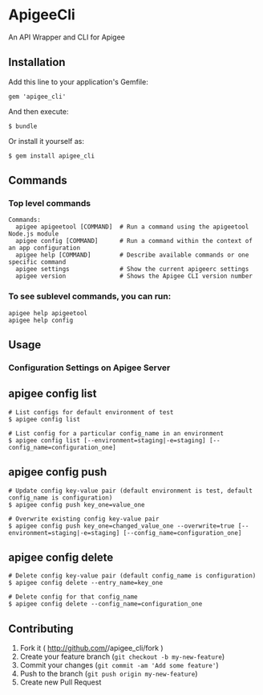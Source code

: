 # ApigeeCli

An API Wrapper and CLI for Apigee

## Installation

Add this line to your application's Gemfile:

    gem 'apigee_cli'

And then execute:

    $ bundle

Or install it yourself as:

    $ gem install apigee_cli

## Commands

### Top level commands

    Commands:
      apigee apigeetool [COMMAND]  # Run a command using the apigeetool Node.js module
      apigee config [COMMAND]      # Run a command within the context of an app configuration
      apigee help [COMMAND]        # Describe available commands or one specific command
      apigee settings              # Show the current apigeerc settings
      apigee version               # Shows the Apigee CLI version number

### To see sublevel commands, you can run:

    apigee help apigeetool
    apigee help config

## Usage

### Configuration Settings on Apigee Server

## apigee config list

    # List configs for default environment of test
    $ apigee config list

    # List config for a particular config_name in an environment
    $ apigee config list [--environment=staging|-e=staging] [--config_name=configuration_one]

## apigee config push

    # Update config key-value pair (default environment is test, default config_name is configuration)
    $ apigee config push key_one=value_one

    # Overwrite existing config key-value pair
    $ apigee config push key_one=changed_value_one --overwrite=true [--environment=staging|-e=staging] [--config_name=configuration_one]

## apigee config delete

    # Delete config key-value pair (default config_name is configuration)
    $ apigee config delete --entry_name=key_one

    # Delete config for that config_name
    $ apigee config delete --config_name=configuration_one

## Contributing

1. Fork it ( http://github.com/<my-github-username>/apigee_cli/fork )
2. Create your feature branch (`git checkout -b my-new-feature`)
3. Commit your changes (`git commit -am 'Add some feature'`)
4. Push to the branch (`git push origin my-new-feature`)
5. Create new Pull Request

